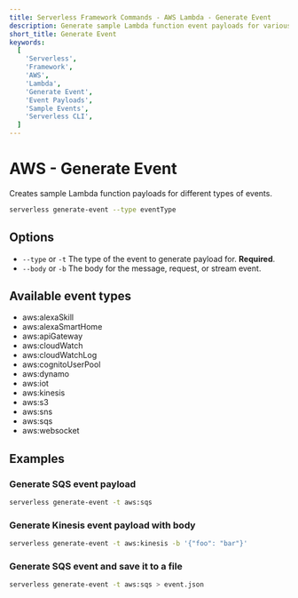 ```yaml
---
title: Serverless Framework Commands - AWS Lambda - Generate Event
description: Generate sample Lambda function event payloads for various event types.
short_title: Generate Event
keywords:
  [
    'Serverless',
    'Framework',
    'AWS',
    'Lambda',
    'Generate Event',
    'Event Payloads',
    'Sample Events',
    'Serverless CLI',
  ]
---
```


# AWS - Generate Event

Creates sample Lambda function payloads for different types of events.

```bash
serverless generate-event --type eventType
```

## Options

- `--type` or `-t` The type of the event to generate payload for. **Required**.
- `--body` or `-b` The body for the message, request, or stream event.

## Available event types

- aws:alexaSkill
- aws:alexaSmartHome
- aws:apiGateway
- aws:cloudWatch
- aws:cloudWatchLog
- aws:cognitoUserPool
- aws:dynamo
- aws:iot
- aws:kinesis
- aws:s3
- aws:sns
- aws:sqs
- aws:websocket

## Examples

### Generate SQS event payload

```bash
serverless generate-event -t aws:sqs
```

### Generate Kinesis event payload with body

```bash
serverless generate-event -t aws:kinesis -b '{"foo": "bar"}'
```

### Generate SQS event and save it to a file

```bash
serverless generate-event -t aws:sqs > event.json
```
